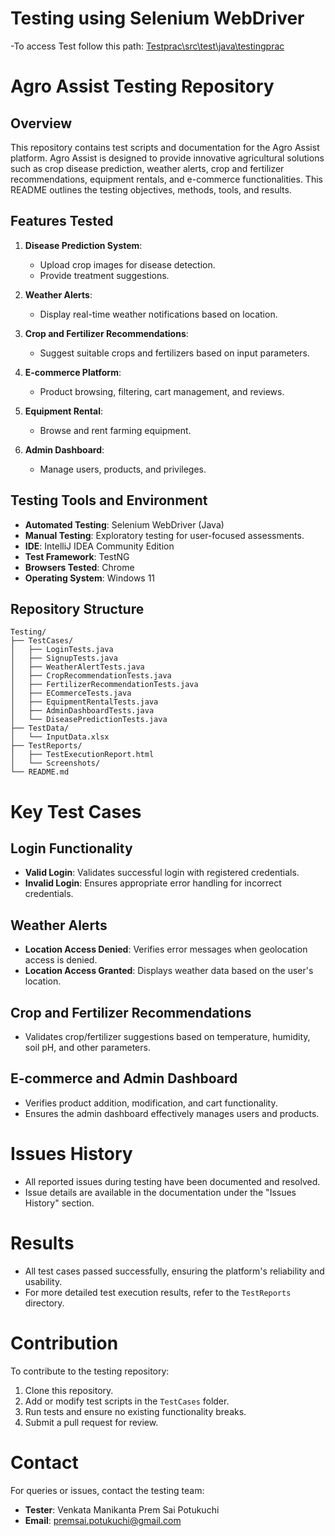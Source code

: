 # Testing using Selenium WebDriver

-To access Test follow this path: [Testprac\src\test\java\testingprac](https://github.com/Agro-care/Testing/tree/main/Testprac/src/test/java/testingprac)

# Agro Assist Testing Repository

## Overview

This repository contains test scripts and documentation for the Agro Assist platform. Agro Assist is designed to provide innovative agricultural solutions such as crop disease prediction, weather alerts, crop and fertilizer recommendations, equipment rentals, and e-commerce functionalities. This README outlines the testing objectives, methods, tools, and results.

## Features Tested
1. **Disease Prediction System**:
   - Upload crop images for disease detection.
   - Provide treatment suggestions.

2. **Weather Alerts**:
   - Display real-time weather notifications based on location.

3. **Crop and Fertilizer Recommendations**:
   - Suggest suitable crops and fertilizers based on input parameters.

4. **E-commerce Platform**:
   - Product browsing, filtering, cart management, and reviews.

5. **Equipment Rental**:
   - Browse and rent farming equipment.

6. **Admin Dashboard**:
   - Manage users, products, and privileges.

## Testing Tools and Environment
- **Automated Testing**: Selenium WebDriver (Java)
- **Manual Testing**: Exploratory testing for user-focused assessments.
- **IDE**: IntelliJ IDEA Community Edition
- **Test Framework**: TestNG
- **Browsers Tested**: Chrome
- **Operating System**: Windows 11

## Repository Structure
```plaintext
Testing/
├── TestCases/
│   ├── LoginTests.java
│   ├── SignupTests.java
│   ├── WeatherAlertTests.java
│   ├── CropRecommendationTests.java
│   ├── FertilizerRecommendationTests.java
│   ├── ECommerceTests.java
│   ├── EquipmentRentalTests.java
│   ├── AdminDashboardTests.java
│   └── DiseasePredictionTests.java
├── TestData/
│   └── InputData.xlsx
├── TestReports/
│   ├── TestExecutionReport.html
│   └── Screenshots/
└── README.md
```

# Key Test Cases

## Login Functionality
- **Valid Login**: Validates successful login with registered credentials.
- **Invalid Login**: Ensures appropriate error handling for incorrect credentials.

## Weather Alerts
- **Location Access Denied**: Verifies error messages when geolocation access is denied.
- **Location Access Granted**: Displays weather data based on the user's location.

## Crop and Fertilizer Recommendations
- Validates crop/fertilizer suggestions based on temperature, humidity, soil pH, and other parameters.

## E-commerce and Admin Dashboard
- Verifies product addition, modification, and cart functionality.
- Ensures the admin dashboard effectively manages users and products.

# Issues History
- All reported issues during testing have been documented and resolved.
- Issue details are available in the documentation under the "Issues History" section.

# Results
- All test cases passed successfully, ensuring the platform's reliability and usability.
- For more detailed test execution results, refer to the `TestReports` directory.

# Contribution
To contribute to the testing repository:
1. Clone this repository.
2. Add or modify test scripts in the `TestCases` folder.
3. Run tests and ensure no existing functionality breaks.
4. Submit a pull request for review.

# Contact
For queries or issues, contact the testing team:
- **Tester**: Venkata Manikanta Prem Sai Potukuchi
- **Email**: premsai.potukuchi@gmail.com

